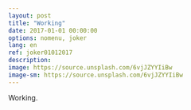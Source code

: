 ```yaml
---
layout: post
title: "Working"
date: 2017-01-01 00:00:00
options: nomenu, joker
lang: en
ref: joker01012017
description: 
image: https://source.unsplash.com/6vjJZYYIiBw
image-sm: https://source.unsplash.com/6vjJZYYIiBw
---
```

Working.
